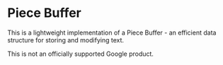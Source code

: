 # Piece Buffer

This is a lightweight implementation of a Piece Buffer - an efficient data
structure for storing and modifying text.

This is not an officially supported Google product.

